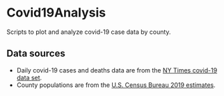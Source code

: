 # Covid19Analysis
Scripts to plot and analyze covid-19 case data by county.

## Data sources
* Daily covid-19 cases and deaths data are from the [NY Times covid-19 data set](https://github.com/nytimes/covid-19-data).
* County populations are from the [U.S. Census Bureau 2019 estimates](https://www.census.gov/data/tables/time-series/demo/popest/2010s-counties-total.html).
